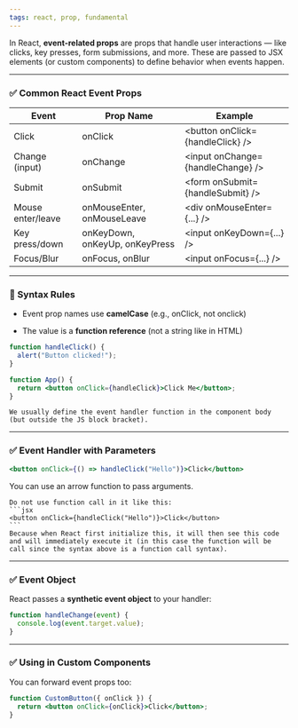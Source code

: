 ```yaml
---
tags: react, prop, fundamental
---
```


In React, **event-related props** are props that handle user interactions — like clicks, key presses, form submissions, and more. These are passed to JSX elements (or custom components) to define behavior when events happen.

---

### **✅ Common React Event Props**

|**Event**|**Prop Name**|**Example**|
|---|---|---|
|Click|onClick|\<button onClick={handleClick} />|
|Change (input)|onChange|\<input onChange={handleChange} />|
|Submit|onSubmit|\<form onSubmit={handleSubmit} />|
|Mouse enter/leave|onMouseEnter, onMouseLeave|\<div onMouseEnter={...} />|
|Key press/down|onKeyDown, onKeyUp, onKeyPress|\<input onKeyDown={...} />|
|Focus/Blur|onFocus, onBlur|\<input onFocus={...} />|

---

### **🧠 Syntax Rules**

- Event prop names use **camelCase** (e.g., onClick, not onclick)
    
- The value is a **function reference** (not a string like in HTML)
    

```jsx
function handleClick() {
  alert("Button clicked!");
}

function App() {
  return <button onClick={handleClick}>Click Me</button>;
}
```

```ad-note
We usually define the event handler function in the component body (but outside the JS block bracket).
```

---

### **✅ Event Handler with Parameters**

```jsx
<button onClick={() => handleClick("Hello")}>Click</button>
```

You can use an arrow function to pass arguments.

````ad-warning
Do not use function call in it like this:
```jsx
<button onClick={handleClick("Hello")}>Click</button>
```
Because when React first initialize this, it will then see this code and will immediately execute it (in this case the function will be call since the syntax above is a function call syntax).
````

---

### **✅ Event Object**

React passes a **synthetic event object** to your handler:

```jsx
function handleChange(event) {
  console.log(event.target.value);
}
```

---

### **✅ Using in Custom Components**

You can forward event props too:

```jsx
function CustomButton({ onClick }) {
  return <button onClick={onClick}>Click</button>;
}
```